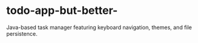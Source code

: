 # todo-app-but-better-
Java-based task manager featuring keyboard navigation, themes, and file persistence.
